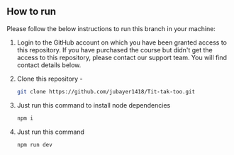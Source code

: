 


## How to run

Please follow the below instructions to run this branch in your machine:

1. Login to the GitHub account on which you have been granted access to this repository. If you have purchased the course but didn't get the access to this repository, please contact our support team. You will find contact details below.

2. Clone this repository -
   ```sh
   git clone https://github.com/jubayer1418/Tit-tak-too.git
   ```

5. Just run this command to install node dependencies
   ```sh
   npm i
   ```
6. Just run this command
   ```sh
   npm run dev
   ```

<br>

<br/>


